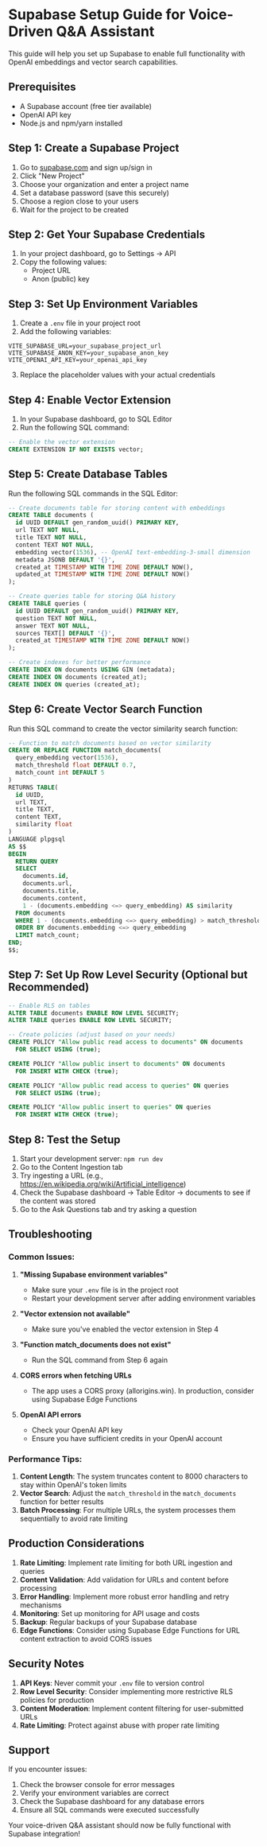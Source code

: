 # Supabase Setup Guide for Voice-Driven Q&A Assistant

This guide will help you set up Supabase to enable full functionality with OpenAI embeddings and vector search capabilities.

## Prerequisites

- A Supabase account (free tier available)
- OpenAI API key
- Node.js and npm/yarn installed

## Step 1: Create a Supabase Project

1. Go to [supabase.com](https://supabase.com) and sign up/sign in
2. Click "New Project"
3. Choose your organization and enter a project name
4. Set a database password (save this securely)
5. Choose a region close to your users
6. Wait for the project to be created

## Step 2: Get Your Supabase Credentials

1. In your project dashboard, go to Settings → API
2. Copy the following values:
   - Project URL
   - Anon (public) key

## Step 3: Set Up Environment Variables

1. Create a `.env` file in your project root
2. Add the following variables:

```env
VITE_SUPABASE_URL=your_supabase_project_url
VITE_SUPABASE_ANON_KEY=your_supabase_anon_key
VITE_OPENAI_API_KEY=your_openai_api_key
```

3. Replace the placeholder values with your actual credentials

## Step 4: Enable Vector Extension

1. In your Supabase dashboard, go to SQL Editor
2. Run the following SQL command:

```sql
-- Enable the vector extension
CREATE EXTENSION IF NOT EXISTS vector;
```

## Step 5: Create Database Tables

Run the following SQL commands in the SQL Editor:

```sql
-- Create documents table for storing content with embeddings
CREATE TABLE documents (
  id UUID DEFAULT gen_random_uuid() PRIMARY KEY,
  url TEXT NOT NULL,
  title TEXT NOT NULL,
  content TEXT NOT NULL,
  embedding vector(1536), -- OpenAI text-embedding-3-small dimension
  metadata JSONB DEFAULT '{}',
  created_at TIMESTAMP WITH TIME ZONE DEFAULT NOW(),
  updated_at TIMESTAMP WITH TIME ZONE DEFAULT NOW()
);

-- Create queries table for storing Q&A history
CREATE TABLE queries (
  id UUID DEFAULT gen_random_uuid() PRIMARY KEY,
  question TEXT NOT NULL,
  answer TEXT NOT NULL,
  sources TEXT[] DEFAULT '{}',
  created_at TIMESTAMP WITH TIME ZONE DEFAULT NOW()
);

-- Create indexes for better performance
CREATE INDEX ON documents USING GIN (metadata);
CREATE INDEX ON documents (created_at);
CREATE INDEX ON queries (created_at);
```

## Step 6: Create Vector Search Function

Run this SQL command to create the vector similarity search function:

```sql
-- Function to match documents based on vector similarity
CREATE OR REPLACE FUNCTION match_documents(
  query_embedding vector(1536),
  match_threshold float DEFAULT 0.7,
  match_count int DEFAULT 5
)
RETURNS TABLE(
  id UUID,
  url TEXT,
  title TEXT,
  content TEXT,
  similarity float
)
LANGUAGE plpgsql
AS $$
BEGIN
  RETURN QUERY
  SELECT
    documents.id,
    documents.url,
    documents.title,
    documents.content,
    1 - (documents.embedding <=> query_embedding) AS similarity
  FROM documents
  WHERE 1 - (documents.embedding <=> query_embedding) > match_threshold
  ORDER BY documents.embedding <=> query_embedding
  LIMIT match_count;
END;
$$;
```

## Step 7: Set Up Row Level Security (Optional but Recommended)

```sql
-- Enable RLS on tables
ALTER TABLE documents ENABLE ROW LEVEL SECURITY;
ALTER TABLE queries ENABLE ROW LEVEL SECURITY;

-- Create policies (adjust based on your needs)
CREATE POLICY "Allow public read access to documents" ON documents
  FOR SELECT USING (true);

CREATE POLICY "Allow public insert to documents" ON documents
  FOR INSERT WITH CHECK (true);

CREATE POLICY "Allow public read access to queries" ON queries
  FOR SELECT USING (true);

CREATE POLICY "Allow public insert to queries" ON queries
  FOR INSERT WITH CHECK (true);
```

## Step 8: Test the Setup

1. Start your development server: `npm run dev`
2. Go to the Content Ingestion tab
3. Try ingesting a URL (e.g., https://en.wikipedia.org/wiki/Artificial_intelligence)
4. Check the Supabase dashboard → Table Editor → documents to see if the content was stored
5. Go to the Ask Questions tab and try asking a question

## Troubleshooting

### Common Issues:

1. **"Missing Supabase environment variables"**
   - Make sure your `.env` file is in the project root
   - Restart your development server after adding environment variables

2. **"Vector extension not available"**
   - Make sure you've enabled the vector extension in Step 4

3. **"Function match_documents does not exist"**
   - Run the SQL command from Step 6 again

4. **CORS errors when fetching URLs**
   - The app uses a CORS proxy (allorigins.win). In production, consider using Supabase Edge Functions

5. **OpenAI API errors**
   - Check your OpenAI API key
   - Ensure you have sufficient credits in your OpenAI account

### Performance Tips:

1. **Content Length**: The system truncates content to 8000 characters to stay within OpenAI's token limits
2. **Vector Search**: Adjust the `match_threshold` in the `match_documents` function for better results
3. **Batch Processing**: For multiple URLs, the system processes them sequentially to avoid rate limiting

## Production Considerations

1. **Rate Limiting**: Implement rate limiting for both URL ingestion and queries
2. **Content Validation**: Add validation for URLs and content before processing
3. **Error Handling**: Implement more robust error handling and retry mechanisms
4. **Monitoring**: Set up monitoring for API usage and costs
5. **Backup**: Regular backups of your Supabase database
6. **Edge Functions**: Consider using Supabase Edge Functions for URL content extraction to avoid CORS issues

## Security Notes

1. **API Keys**: Never commit your `.env` file to version control
2. **Row Level Security**: Consider implementing more restrictive RLS policies for production
3. **Content Moderation**: Implement content filtering for user-submitted URLs
4. **Rate Limiting**: Protect against abuse with proper rate limiting

## Support

If you encounter issues:
1. Check the browser console for error messages
2. Verify your environment variables are correct
3. Check the Supabase dashboard for any database errors
4. Ensure all SQL commands were executed successfully

Your voice-driven Q&A assistant should now be fully functional with Supabase integration!

